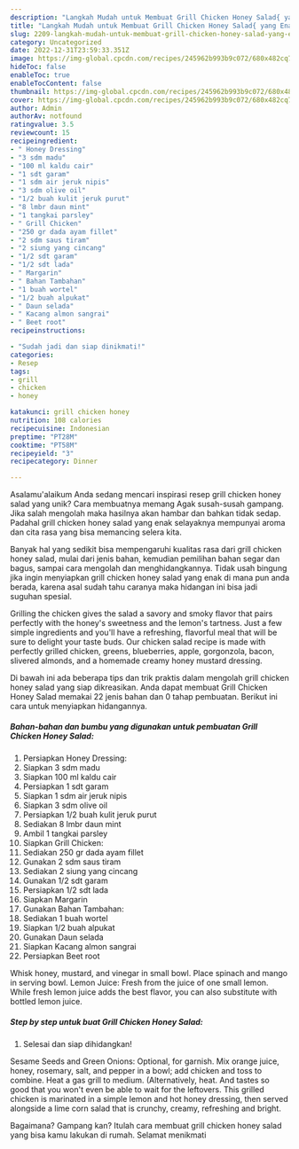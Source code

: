 ```yaml
---
description: "Langkah Mudah untuk Membuat Grill Chicken Honey Salad{ yang Enak Banget"
title: "Langkah Mudah untuk Membuat Grill Chicken Honey Salad{ yang Enak Banget"
slug: 2209-langkah-mudah-untuk-membuat-grill-chicken-honey-salad-yang-enak-banget
category: Uncategorized
date: 2022-12-31T23:59:33.351Z
image: https://img-global.cpcdn.com/recipes/245962b993b9c072/680x482cq70/grill-chicken-honey-salad-foto-resep-utama.jpg
hideToc: false
enableToc: true
enableTocContent: false
thumbnail: https://img-global.cpcdn.com/recipes/245962b993b9c072/680x482cq70/grill-chicken-honey-salad-foto-resep-utama.jpg
cover: https://img-global.cpcdn.com/recipes/245962b993b9c072/680x482cq70/grill-chicken-honey-salad-foto-resep-utama.jpg
author: Admin
authorAv: notfound
ratingvalue: 3.5
reviewcount: 15
recipeingredient:
- " Honey Dressing"
- "3 sdm madu"
- "100 ml kaldu cair"
- "1 sdt garam"
- "1 sdm air jeruk nipis"
- "3 sdm olive oil"
- "1/2 buah kulit jeruk purut"
- "8 lmbr daun mint"
- "1 tangkai parsley"
- " Grill Chicken"
- "250 gr dada ayam fillet"
- "2 sdm saus tiram"
- "2 siung yang cincang"
- "1/2 sdt garam"
- "1/2 sdt lada"
- " Margarin"
- " Bahan Tambahan"
- "1 buah wortel"
- "1/2 buah alpukat"
- " Daun selada"
- " Kacang almon sangrai"
- " Beet root"
recipeinstructions:

- "Sudah jadi dan siap dinikmati!"
categories:
- Resep
tags:
- grill
- chicken
- honey

katakunci: grill chicken honey 
nutrition: 108 calories
recipecuisine: Indonesian
preptime: "PT28M"
cooktime: "PT58M"
recipeyield: "3"
recipecategory: Dinner

---
```



Asalamu'alaikum Anda sedang mencari inspirasi resep grill chicken honey salad yang unik? Cara membuatnya memang Agak susah-susah gampang. Jika salah mengolah maka hasilnya akan hambar dan bahkan tidak sedap. Padahal grill chicken honey salad yang enak selayaknya mempunyai aroma dan cita rasa yang bisa memancing selera kita.


Banyak hal yang sedikit bisa mempengaruhi kualitas rasa dari grill chicken honey salad, mulai dari jenis bahan, kemudian pemilihan bahan segar dan bagus, sampai cara mengolah dan menghidangkannya. Tidak usah bingung jika ingin menyiapkan grill chicken honey salad yang enak di mana pun anda berada, karena asal sudah tahu caranya maka hidangan ini bisa jadi suguhan spesial.

Grilling the chicken gives the salad a savory and smoky flavor that pairs perfectly with the honey&#39;s sweetness and the lemon&#39;s tartness. Just a few simple ingredients and you&#39;ll have a refreshing, flavorful meal that will be sure to delight your taste buds. Our chicken salad recipe is made with perfectly grilled chicken, greens, blueberries, apple, gorgonzola, bacon, slivered almonds, and a homemade creamy honey mustard dressing.


Di bawah ini ada beberapa tips dan trik praktis dalam mengolah grill chicken honey salad yang siap dikreasikan. Anda dapat membuat Grill Chicken Honey Salad memakai 22 jenis bahan dan 0 tahap pembuatan. Berikut ini cara untuk menyiapkan hidangannya.

<!--inarticleads1-->

##### Bahan-bahan dan bumbu yang digunakan untuk pembuatan Grill Chicken Honey Salad:

1. Persiapkan  Honey Dressing:
1. Siapkan 3 sdm madu
1. Siapkan 100 ml kaldu cair
1. Persiapkan 1 sdt garam
1. Siapkan 1 sdm air jeruk nipis
1. Siapkan 3 sdm olive oil
1. Persiapkan 1/2 buah kulit jeruk purut
1. Sediakan 8 lmbr daun mint
1. Ambil 1 tangkai parsley
1. Siapkan  Grill Chicken:
1. Sediakan 250 gr dada ayam fillet
1. Gunakan 2 sdm saus tiram
1. Sediakan 2 siung yang cincang
1. Gunakan 1/2 sdt garam
1. Persiapkan 1/2 sdt lada
1. Siapkan  Margarin
1. Gunakan  Bahan Tambahan:
1. Sediakan 1 buah wortel
1. Siapkan 1/2 buah alpukat
1. Gunakan  Daun selada
1. Siapkan  Kacang almon sangrai
1. Persiapkan  Beet root


Whisk honey, mustard, and vinegar in small bowl. Place spinach and mango in serving bowl. Lemon Juice: Fresh from the juice of one small lemon. While fresh lemon juice adds the best flavor, you can also substitute with bottled lemon juice. 

<!--inarticleads2-->

##### Step by step untuk buat Grill Chicken Honey Salad:


1. Selesai dan siap dihidangkan!

Sesame Seeds and Green Onions: Optional, for garnish. Mix orange juice, honey, rosemary, salt, and pepper in a bowl; add chicken and toss to combine. Heat a gas grill to medium. (Alternatively, heat. And tastes so good that you won&#39;t even be able to wait for the leftovers. This grilled chicken is marinated in a simple lemon and hot honey dressing, then served alongside a lime corn salad that is crunchy, creamy, refreshing and bright. 

Bagaimana? Gampang kan? Itulah cara membuat grill chicken honey salad yang bisa kamu lakukan di rumah. Selamat menikmati
